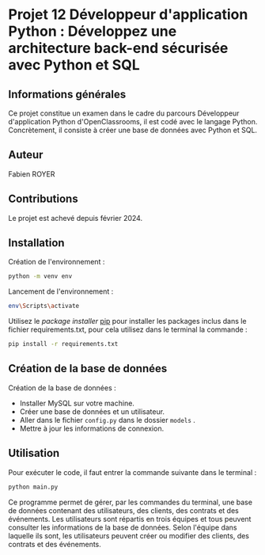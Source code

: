 # Projet 12 Développeur d'application Python : Développez une architecture back-end sécurisée avec Python et SQL

## Informations générales

Ce projet constitue un examen dans le cadre du parcours Développeur d'application Python d'OpenClassrooms, il est codé avec le langage Python.
Concrètement, il consiste à créer une base de données avec Python et SQL.

## Auteur

Fabien ROYER

## Contributions

Le projet est achevé depuis février 2024.

## Installation

Création de l'environnement :
```bash
python -m venv env
```

Lancement de l'environnement :
```bash
env\Scripts\activate
```

Utilisez le _package installer_ [pip](https://pypi.org/project/pip/) pour installer les packages inclus dans le fichier 
requirements.txt, pour cela utilisez dans le terminal la commande :

```bash
pip install -r requirements.txt
```

## Création de la base de données

Création de la base de données :

- Installer MySQL sur votre machine.
- Créer une base de données et un utilisateur.
- Aller dans le fichier `config.py`  dans le dossier `models` .
- Mettre à jour les informations de connexion.


## Utilisation

Pour exécuter le code, il faut entrer la commande suivante dans le terminal :

```bash
python main.py
```

Ce programme permet de gérer, par les commandes du terminal, une base de données contenant des utilisateurs, des clients, des contrats et des événements. Les utilisateurs sont répartis en trois équipes et tous peuvent consulter les informations de la base de données. Selon l'équipe dans laquelle ils sont, les utilisateurs peuvent créer ou modifier des clients, des contrats et des événements.

